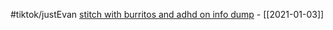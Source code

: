 #tiktok/justEvan [stitch with burritos and adhd on info dump](https://www.tiktok.com/@evan.just.ev4n/video/6913736251392756998) - [[2021-01-03]]